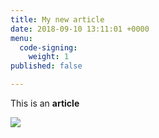 ```yaml
---
title: My new article
date: 2018-09-10 13:11:01 +0000
menu:
  code-signing:
    weight: 1
published: false

---
```

This is an **article**

![](/uploads/team-management/organization/switch-profile-2.png)